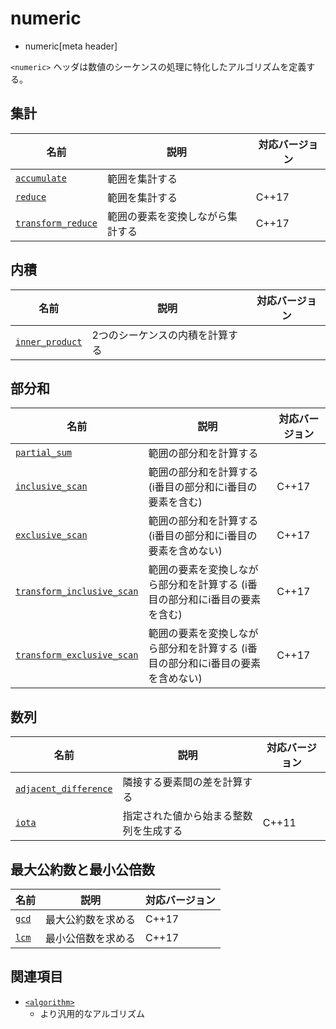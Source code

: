 # numeric
* numeric[meta header]

`<numeric>` ヘッダは数値のシーケンスの処理に特化したアルゴリズムを定義する。


## 集計

| 名前 | 説明 | 対応バージョン |
|------|------|-------|
| [`accumulate`](numeric/accumulate.md)             | 範囲を集計する | |
| [`reduce`](numeric/reduce.md)                     | 範囲を集計する | C++17 |
| [`transform_reduce`](numeric/transform_reduce.md) | 範囲の要素を変換しながら集計する | C++17 |


## 内積

| 名前 | 説明 | 対応バージョン |
|------|------|-------|
| [`inner_product`](numeric/inner_product.md) | 2つのシーケンスの内積を計算する | |


## 部分和

| 名前 | 説明 | 対応バージョン |
|------|------|-------|
| [`partial_sum`](numeric/partial_sum.md)     | 範囲の部分和を計算する  | |
| [`inclusive_scan`](numeric/inclusive_scan.md) | 範囲の部分和を計算する (i番目の部分和にi番目の要素を含む) | C++17 |
| [`exclusive_scan`](numeric/exclusive_scan.md) | 範囲の部分和を計算する (i番目の部分和にi番目の要素を含めない) | C++17 |
| [`transform_inclusive_scan`](numeric/transform_inclusive_scan.md.nolink) | 範囲の要素を変換しながら部分和を計算する (i番目の部分和にi番目の要素を含む) | C++17 |
| [`transform_exclusive_scan`](numeric/transform_exclusive_scan.md.nolink) | 範囲の要素を変換しながら部分和を計算する (i番目の部分和にi番目の要素を含めない) | C++17 |


## 数列

| 名前 | 説明 | 対応バージョン |
|------|------|-------|
| [`adjacent_difference`](numeric/adjacent_difference.md) | 隣接する要素間の差を計算する | |
| [`iota`](numeric/iota.md)                   | 指定された値から始まる整数列を生成する | C++11 |


## 最大公約数と最小公倍数

| 名前 | 説明 | 対応バージョン |
|------|------|-------|
| [`gcd`](numeric/gcd.md)                     | 最大公約数を求める | C++17 |
| [`lcm`](numeric/lcm.md)                     | 最小公倍数を求める | C++17 |


## 関連項目
- [`<algorithm>`](/reference/algorithm.md)
    - より汎用的なアルゴリズム

